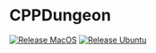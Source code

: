 # CPPDungeon

[![Release MacOS](https://github.com/xLPMG/CPPDungeon/actions/workflows/release-macOS.yml/badge.svg)](https://github.com/xLPMG/CPPDungeon/actions/workflows/release-macOS.yml)
[![Release Ubuntu](https://github.com/xLPMG/CPPDungeon/actions/workflows/release-ubuntu.yml/badge.svg)](https://github.com/xLPMG/CPPDungeon/actions/workflows/release-ubuntu.yml)
